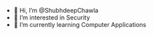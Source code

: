 - 👋 Hi, I’m @ShubhdeepChawla
- 👀 I’m interested in Security
- 🌱 I’m currently learning Computer Applications

<!---
ShubhdeepChawla/ShubhdeepChawla is a ✨ special ✨ repository because its `README.md` (this file) appears on your GitHub profile.
You can click the Preview link to take a look at your changes.
--->
